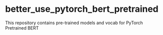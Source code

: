 # better_use_pytorch_bert_pretrained
This repository contains pre-trained models and vocab for PyTorch Pretrained BERT
